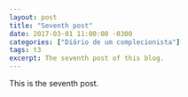 ```yaml
---
layout: post
title: "Seventh post"
date: 2017-03-01 11:00:00 -0300
categories: ["Diário de um complecionista"]
tags: t3
excerpt: The seventh post of this blog.
---
```

This is the seventh post.
